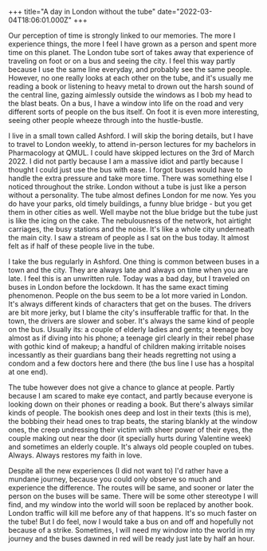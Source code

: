 +++
title="A day in London without the tube"
date="2022-03-04T18:06:01.000Z"
+++

Our perception of time is strongly linked to our memories. The more I experience things, the more I feel I have grown as a person and spent more time on this planet. The London tube sort of takes away that experience of traveling on foot or on a bus and seeing the city. I feel this way partly because I use the same line everyday, and probably see the same people. However, no one really looks at each other on the tube, and it's usually me reading a book or listening to heavy metal to drown out the harsh sound of the central line, gazing aimlessly outside the windows as I bob my head to the blast beats. On a bus, I have a window into life on the road and very different sorts of people on the bus itself. On foot it is even more interesting, seeing other people wheeze through into the hustle-bustle.

I live in a small town called Ashford. I will skip the boring details, but I have to travel to London weekly, to attend in-person lectures for my bachelors in Pharmacology at QMUL. I could have skipped lectures on the 3rd of March 2022. I did not partly because I am a massive idiot  and partly because I thought I could just use the bus with ease. I forgot buses would have to handle the extra pressure and take more time. There was something else I noticed throughout the strike. London without a tube is just like a person without a personality. The tube almost defines London for me now. Yes you do have your parks, old timely buildings, a funny blue bridge - but you get them in other cities as well. Well maybe not the blue bridge but the tube just is like the icing on the cake. The nebulousness of the network, hot airtight carriages, the busy stations and the noise. It's like a whole city underneath the main city. I saw a stream of people as I sat on the bus today. It almost felt as if half of these people live in the tube.

I take the bus regularly in Ashford. One thing is common between buses in a town and the city. They are always late and always on time when you are late. I feel this is an unwritten rule. Today was a bad day, but I traveled on buses in London before the lockdown. It has the same exact timing phenomenon. People on the bus seem to be a lot more varied in London. It's always different kinds of characters that get on the buses. The drivers are bit more jerky, but I blame the city's insufferable traffic for that. In the town, the drivers are slower and sober. It's always the same kind of people on the bus. Usually its: a couple of elderly ladies and gents; a teenage boy almost as if diving into his phone; a teenage girl clearly in their rebel phase with gothic kind of makeup; a handful of children making irritable noises incessantly as their guardians bang their heads regretting not using a condom and a few doctors here and there (the bus line I use has a hospital at one end).

The tube however does not give a chance to glance at people. Partly because I am scared to make eye contact, and partly because everyone is looking down on their phones or reading a book. But there's always similar kinds of people. The bookish ones deep and lost in their texts (this is me), the bobbing their head ones to trap beats, the staring blankly at the window ones, the creep undressing their victim with sheer power of their eyes, the couple making out near the door (it specially hurts during Valentine week) and sometimes an elderly couple. It's always old people coupled on tubes. Always. Always restores my faith in love.

Despite all the new experiences (I did not want to) I'd rather have a mundane journey, because you could only observe so much and experience the difference. The routes will be same, and sooner or later the person on the buses will be same. There will be some other stereotype I will find, and my window into the world will soon be replaced by another book. London traffic will kill me before any of that happens. It's so much faster on the tube! But I do feel, now I would take a bus on and off and hopefully not because of a strike. Sometimes, I will need my window into the world in my journey and the buses dawned in red will be ready just late by half an hour.
